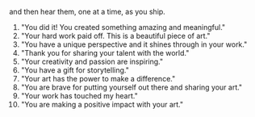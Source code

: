 and then hear them, one at a time, as you ship.

1. "You did it! You created something amazing and meaningful."
2. "Your hard work paid off. This is a beautiful piece of art."
3. "You have a unique perspective and it shines through in your work."
4. "Thank you for sharing your talent with the world."
5. "Your creativity and passion are inspiring."
6. "You have a gift for storytelling."
7. "Your art has the power to make a difference."
8. "You are brave for putting yourself out there and sharing your art."
9. "Your work has touched my heart."
10. "You are making a positive impact with your art."